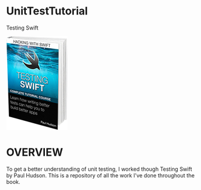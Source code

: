 # UnitTestTutorial
Testing Swift

![](book-testing.png)

# OVERVIEW
To get a better understanding of unit testing, I worked though Testing Swift by Paul Hudson. This is a repository of all the work I've done throughout the book. 


